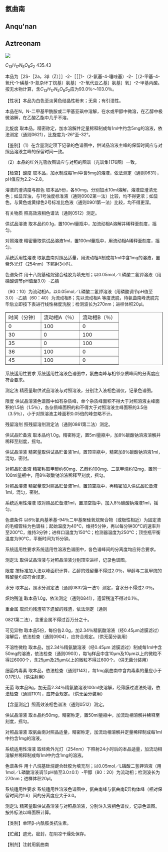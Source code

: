 ## 氨曲南

## Anqu'nan

## Aztreonam

<!-- H _ { 2 } N - O O N NH - N - S O _ { 3 } H - C H _ { 3 } 2 2 0 \\ - 2 0 \\ \line 0 H H OH  -->
![](https://web-api.textin.com/ocr_image/external/2cb132a68044de42.jpg)

$C_{13}H_{17}N_{5}O_{8}S_{2}$ 435.43

本品为［2S-［2a，3β（Z）］］-2-［［［1-（2-氨基-4-噻唑基）-2-［（2-甲基-4-氧代-1-磺基-3-氮杂环丁烷基）氨基］-2-氧代亚乙基］氨基］氧］-2-甲基丙酸。按无水物计算，含$C_{13}H_{17}N_{5}O_{8}S_{2}$应为93.0％～103.0％。

【性状】本品为白色至淡黄色结晶性粉末；无臭；有引湿性。

本品在N，N-二甲基甲酰胺或二甲基亚砜中溶解，在水或甲醇中微溶，在乙醇中极微溶解，在乙酸乙酯中几乎不溶。

比旋度 取本品，精密称定，加水溶解并定量稀释制成每1ml中约含5mg的溶液，依法测定（通则0621），比旋度为-26°至-32°。

【鉴别】（1）在含量测定项下记录的色谱图中，供试品溶液主峰的保留时间应与对照品溶液主峰的保留时间一致。

（2）本品的红外光吸收图谱应与对照的图谱（光谱集1176图）一致。

【检查】酸度 取本品，加水制成每1ml中含5mg的溶液，依法测定（通则0631），pH值应为2.2～2.8。

溶液的澄清度与颜色 取本品5份，各50mg，分别加水10ml溶解，溶液应澄清无色；如显浑浊，与1号浊度标准液（通则0902第一法）比较，均不得更浓；如显色，与黄色或黄绿色2号标准比色液（通则0901第一法）比较，均不得更深。

有关物质 照高效液相色谱法（通则0512）测定。

供试品溶液 取本品约0.1g，置100ml量瓶中，加流动相A溶解并稀释至刻度，摇匀。

对照溶液 精密量取供试品溶液1ml，置100ml量瓶中，用流动相A稀释至刻度，摇匀。

系统适用性溶液 取氨曲南对照品适量，用流动相A制成每1ml中含1mg的溶液，置紫外光灯（254nm）下照射3小时。

色谱条件 用十八烷基硅烷键合硅胶为填充剂；以0.05mol／L磷酸二氢钾溶液（用磷酸调节pH值至3.0）-乙腈

（90：10）为流动相A，以0.05mol／L磷酸二氢钾溶液（用磷酸调节pH值至3.0）-乙腈（60：40）为流动相B；先以流动相A 等度洗脱，待氨曲南峰洗脱完毕后立即按下表进行线性梯度洗脱；检测波长为270nm；进样体积20μl。

<table border="1" ><tr>
<td colspan="1" rowspan="1">时间（分钟）</td>
<td colspan="1" rowspan="1">流动相A（％）</td>
<td colspan="1" rowspan="1">流动相B（％）</td>
</tr><tr>
<td colspan="1" rowspan="1">0 </td>
<td colspan="1" rowspan="1">100 </td>
<td colspan="1" rowspan="1">0 </td>
</tr><tr>
<td colspan="1" rowspan="1">30 </td>
<td colspan="1" rowspan="1">0 </td>
<td colspan="1" rowspan="1">100 </td>
</tr><tr>
<td colspan="1" rowspan="1">35 </td>
<td colspan="1" rowspan="1">0 </td>
<td colspan="1" rowspan="1">100 </td>
</tr><tr>
<td colspan="1" rowspan="1">36 </td>
<td colspan="1" rowspan="1">100 </td>
<td colspan="1" rowspan="1">0 </td>
</tr><tr>
<td colspan="1" rowspan="1">45 </td>
<td colspan="1" rowspan="1">100 </td>
<td colspan="1" rowspan="1">0 </td>
</tr></table>

系统适用性要求 系统适用性溶液色谱图中，氨曲南峰与相邻杂质峰间的分离度应符合要求。

测定法 精密量取供试品溶液与对照溶液，分别注入液相色谱仪，记录色谱图。

限度 供试品溶液色谱图中如有杂质峰，单个杂质峰面积不得大于对照溶液主峰面积的1.5倍（1.5％），各杂质峰面积的和不得大于对照溶液主峰面积的3.5倍（3.5％），小于对照溶液主峰面积0.05倍的峰忽略不计。

残留溶剂 照残留溶剂测定法（通则0861第二法）测定。

供试品贮备液 取本品约1.0g，精密称定，置5ml量瓶中，加8％碳酸钠溶液溶解并稀释至刻度，摇匀。

供试品溶液 精密量取供试品贮备液1ml，置顶空瓶中，精密加8％碳酸钠溶液1ml，混匀，密封。

对照品贮备液 精密称取甲醇约60mg、乙醇约100mg、二氯甲烷约12mg，置同一100ml量瓶中，用8％碳酸钠溶液稀释至刻度，摇匀。

对照品溶液 精密量取对照品贮备液1ml，置顶空瓶中，再精密加入供试品贮备液1ml，混匀，密封。

系统适用性溶液 取对照品贮备液1ml，置顶空瓶中，加入8％碳酸钠溶液1ml，摇匀。

色谱条件 以6％氰丙基苯基-94％二甲基聚硅氧烷聚合物（或极性相近）为固定液的毛细管柱为色谱柱；起始温度为40℃，维持5分钟，再以每分钟30℃的速率升至200℃，维持3分钟；进样口温度为150℃；检测器温度为250℃；顶空瓶平衡温度为90℃，平衡时间为15分钟。

系统适用性要求系统适用性溶液色谱图中，各色谱峰间的分离度均应符合要求。

测定法 取供试品溶液与对照品溶液分别顶空进样，记录色谱图。

限度 按标准加入法以峰面积计算，乙醇的残留量不得过2.0％，甲醇与二氯甲烷的残留量均应符合规定。

水分 取本品，照水分测定法（通则0832第一法1）测定，含水分不得过2.0％。

炽灼残渣 取本品1.0g，依法测定（通则0841），遗留残渣不得过0.1％。

重金属 取炽灼残渣项下遗留的残渣，依法测定（通则

0821第二法），含重金属不得过百万分之十。

可见异物 取本品5份，每份各2.0g，加2.34％精氨酸溶液（经0.45μm滤膜滤过）溶解后，依法检查（通则0904），应符合规定。（供无菌分装用）

不溶性微粒 取本品，加2.34％精氨酸溶液（经0.45μm 滤膜滤过）制成每1ml中含50mg的溶液，依法检查（通则0903），每1g样品中含10μm及10μm以上的微粒不得过6000个，含25μm及25μm以上的微粒不得过600个。（供无菌分装用）

细菌内毒素 取本品，依法检查（通则1143），每1mg氨曲南中含内毒素的量应小于0.17EU。（供注射用）

无菌 取本品9g，加无菌2.34％精氨酸溶液100ml使溶解，经薄膜过滤法处理，依法检查（通则1101），应符合规定。（供无菌分装用）

【含量测定】照高效液相色谱法（通则0512）测定。

供试品溶液 取本品约50mg，精密称定，置50ml量瓶中，加流动相溶解并稀释至刻度，摇匀。

对照品溶液 取氨曲南对照品适量，精密称定，加流动相溶解并定量稀释制成每1ml中约含1mg的溶液。

系统适用性溶液 取经紫外光灯（254nm）下照射24小时后的本品适量，加流动相溶解并稀释制成每1ml中约含1mg的溶液。

色谱条件 用十八烷基硅烷键合硅胶为填充剂；以0.05mol／L磷酸二氢钾溶液（用1mol／L磷酸溶液调节pH值至3.0±0.1）-甲醇（80：20）为流动相；检测波长为270nm；进样体积20μl。

系统适用性要求 系统适用性溶液色谱图中，氨曲南峰与氨曲南E异构体峰（相对保留时间约1.6）间的分离度应大于3.0。

测定法 精密量取供试品溶液与对照品溶液，分别注入液相色谱仪，记录色谱图。按外标法以峰面积计算。

【类别】单环β-内酰胺类抗生素。

【贮藏】遮光，密封，在阴凉干燥处保存。

【制剂】注射用氨曲南